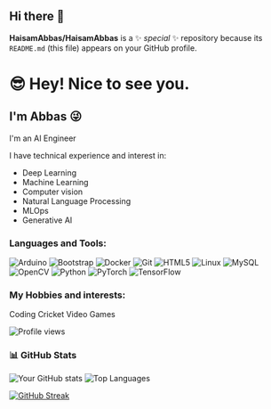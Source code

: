 ## Hi there 👋

**HaisamAbbas/HaisamAbbas** is a ✨ _special_ ✨ repository because its `README.md` (this file) appears on your GitHub profile.

# 😎 Hey! Nice to see you.

## I'm Abbas 😜

I'm an AI Engineer

I have technical experience and interest in:
- Deep Learning
- Machine Learning
- Computer vision
- Natural Language Processing
- MLOps
- Generative AI



### Languages and Tools:
<p align="left">
  <img src="https://img.shields.io/badge/Arduino-00979D?style=for-the-badge&logo=Arduino&logoColor=white" alt="Arduino" />
  <img src="https://img.shields.io/badge/Bootstrap-563D7C?style=for-the-badge&logo=bootstrap&logoColor=white" alt="Bootstrap" />
  <img src="https://img.shields.io/badge/Docker-2496ED?style=for-the-badge&logo=docker&logoColor=white" alt="Docker" />
  <img src="https://img.shields.io/badge/Git-F05032?style=for-the-badge&logo=git&logoColor=white" alt="Git" />
  <img src="https://img.shields.io/badge/HTML5-E34F26?style=for-the-badge&logo=html5&logoColor=white" alt="HTML5" />
  <img src="https://img.shields.io/badge/Linux-FCC624?style=for-the-badge&logo=linux&logoColor=black" alt="Linux" />
  <img src="https://img.shields.io/badge/MySQL-4479A1?style=for-the-badge&logo=mysql&logoColor=white" alt="MySQL" />
  <img src="https://img.shields.io/badge/OpenCV-5C3EE8?style=for-the-badge&logo=opencv&logoColor=white" alt="OpenCV" />
  <img src="https://img.shields.io/badge/Python-3776AB?style=for-the-badge&logo=python&logoColor=white" alt="Python" />
  <img src="https://img.shields.io/badge/PyTorch-EE4C2C?style=for-the-badge&logo=pytorch&logoColor=white" alt="PyTorch" />
  <img src="https://img.shields.io/badge/TensorFlow-FF6F00?style=for-the-badge&logo=tensorflow&logoColor=white" alt="TensorFlow" />
</p>

### My Hobbies and interests:
<!-- Add hobbies and interests if needed -->
Coding
Cricket
Video Games

![Profile views](https://komarev.com/ghpvc/?username=HaisamAbbas&style=flat-square&color=blue)


### 📊 GitHub Stats

![Your GitHub stats](https://github-readme-stats.vercel.app/api?username=HaisamAbbas&show_icons=true&theme=radical)
![Top Languages](https://github-readme-stats.vercel.app/api/top-langs/?username=HaisamAbbas&layout=compact&theme=radical)


[![GitHub Streak](https://streak-stats.demolab.com/?user=HaisamAbbas&theme=radical)](https://git.io/streak-stats)



